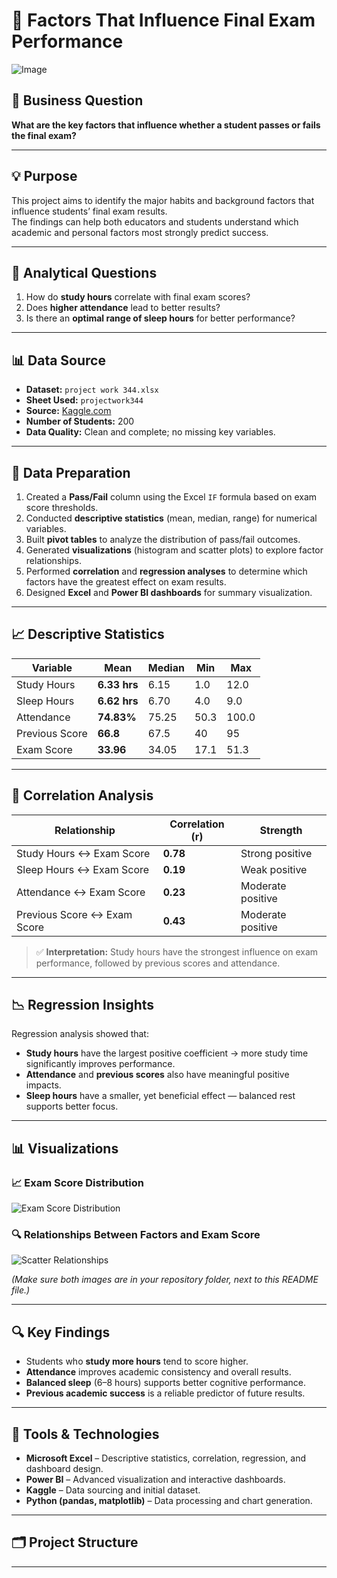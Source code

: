 # 📘 Factors That Influence Final Exam Performance

![Image](https://github.com/user-attachments/assets/97836f31-673b-482d-8e72-15acd736f56d)

## 🎯 Business Question  
**What are the key factors that influence whether a student passes or fails the final exam?**

---

## 💡 Purpose  
This project aims to identify the major habits and background factors that influence students’ final exam results.  
The findings can help both educators and students understand which academic and personal factors most strongly predict success.

---

## 🧩 Analytical Questions  
1. How do **study hours** correlate with final exam scores?  
2. Does **higher attendance** lead to better results?  
3. Is there an **optimal range of sleep hours** for better performance?  

---

## 📊 Data Source  
- **Dataset:** `project work 344.xlsx`  
- **Sheet Used:** `projectwork344`  
- **Source:** [Kaggle.com](https://www.kaggle.com)  
- **Number of Students:** 200  
- **Data Quality:** Clean and complete; no missing key variables.  

---

## 🧠 Data Preparation  
1. Created a **Pass/Fail** column using the Excel `IF` formula based on exam score thresholds.  
2. Conducted **descriptive statistics** (mean, median, range) for numerical variables.  
3. Built **pivot tables** to analyze the distribution of pass/fail outcomes.  
4. Generated **visualizations** (histogram and scatter plots) to explore factor relationships.  
5. Performed **correlation** and **regression analyses** to determine which factors have the greatest effect on exam results.  
6. Designed **Excel** and **Power BI dashboards** for summary visualization.  

---

## 📈 Descriptive Statistics  

| Variable | Mean | Median | Min | Max |
|-----------|-------|--------|------|------|
| Study Hours | **6.33 hrs** | 6.15 | 1.0 | 12.0 |
| Sleep Hours | **6.62 hrs** | 6.70 | 4.0 | 9.0 |
| Attendance | **74.83%** | 75.25 | 50.3 | 100.0 |
| Previous Score | **66.8** | 67.5 | 40 | 95 |
| Exam Score | **33.96** | 34.05 | 17.1 | 51.3 |

---

## 🔗 Correlation Analysis  

| Relationship | Correlation (r) | Strength |
|---------------|-----------------|-----------|
| Study Hours ↔ Exam Score | **0.78** | Strong positive |
| Sleep Hours ↔ Exam Score | **0.19** | Weak positive |
| Attendance ↔ Exam Score | **0.23** | Moderate positive |
| Previous Score ↔ Exam Score | **0.43** | Moderate positive |

> ✅ **Interpretation:** Study hours have the strongest influence on exam performance, followed by previous scores and attendance.

---

## 📉 Regression Insights  
Regression analysis showed that:  
- **Study hours** have the largest positive coefficient → more study time significantly improves performance.  
- **Attendance** and **previous scores** also have meaningful positive impacts.  
- **Sleep hours** have a smaller, yet beneficial effect — balanced rest supports better focus.

---

## 📊 Visualizations  

### 📈 Exam Score Distribution  
![Exam Score Distribution](hist_exam_score.png)

### 🔍 Relationships Between Factors and Exam Score  
![Scatter Relationships](scatter_relationships.png)

*(Make sure both images are in your repository folder, next to this README file.)*

---

## 🔍 Key Findings  
- Students who **study more hours** tend to score higher.  
- **Attendance** improves academic consistency and overall results.  
- **Balanced sleep** (6–8 hours) supports better cognitive performance.  
- **Previous academic success** is a reliable predictor of future results.  

---

## 🧰 Tools & Technologies  
- **Microsoft Excel** – Descriptive statistics, correlation, regression, and dashboard design.  
- **Power BI** – Advanced visualization and interactive dashboards.  
- **Kaggle** – Data sourcing and initial dataset.  
- **Python (pandas, matplotlib)** – Data processing and chart generation.  

---

## 🗂️ Project Structure  

  

---

